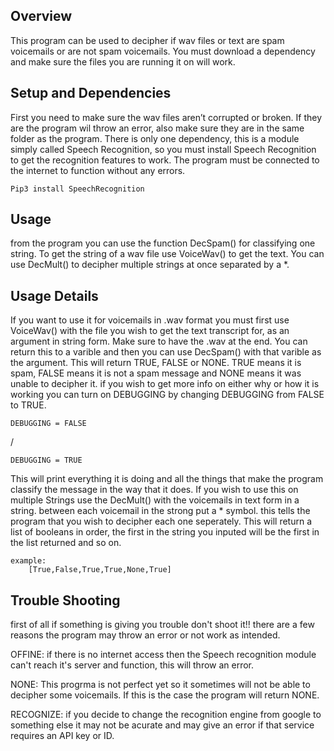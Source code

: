
## Overview

This program can be used to decipher if wav files or text are spam voicemails or are not spam voicemails.
You must download a dependency and make sure the files you are running it on will work.

## Setup and Dependencies

First you need to make sure the wav files aren’t corrupted or broken. If they are the program wil throw
an error, also make sure they are in the same folder as the program. There is only one dependency, this
is a module simply called Speech Recognition, so you must install Speech Recognition to get the recognition
features to work. The program must be connected to the internet to function without any errors.

    Pip3 install SpeechRecognition 

## Usage

from the program you can use the function DecSpam() for classifying one string. To get the string
of a wav file use VoiceWav() to get the text. You can use DecMult() to decipher multiple strings at once
separated by a *.

## Usage Details

If you want to use it for voicemails in .wav format you must first use VoiceWav() with
the file you wish to get the text transcript for, as an argument in string form. Make sure to have
the .wav at the end. You can return this to a varible and then you can use DecSpam() with that varible
as the argument. This will return TRUE, FALSE or NONE. TRUE means it is spam, FALSE means it is not a spam
message and NONE means it was unable to decipher it. if you wish to get more info on either why or how it
is working you can turn on DEBUGGING by changing DEBUGGING from FALSE to TRUE.

    DEBUGGING = FALSE

/ 

    DEBUGGING = TRUE

This will print everything it is doing and all the things that make the program classify the message in the
way that it does. If you wish to use this on multiple Strings use the DecMult() with the voicemails in text form in 
a string. between each voicemail in the strong put a * symbol. this tells the program that you wish to decipher each
one seperately. This will return a list of booleans in order, the first in the string you inputed will be the first
in the list returned and so on.

    example:
        [True,False,True,True,None,True]

## Trouble Shooting

first of all if something is giving you trouble don't shoot it!!
there are a few reasons the program may throw an error or not work as intended.

 OFFINE: if there is no internet access then the Speech recognition module can't reach it's server and function,
 this will throw an error.

 NONE: This progrma is not perfect yet so it sometimes will not be able to decipher some voicemails. If this is
 the case the program will return NONE.

 RECOGNIZE: if you decide to change the recognition engine from google to something else it may not be acurate and
 may give an error if that service requires an API key or ID.
 
